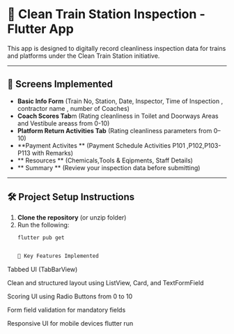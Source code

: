 # 🚉 Clean Train Station Inspection - Flutter App

This app is designed to digitally record cleanliness inspection data for trains and platforms under the Clean Train Station initiative.

---

## 📱 Screens Implemented

- **Basic Info Form** (Train No, Station, Date, Inspector, Time of Inspection , contractor name , number of Coaches)
- **Coach Scores Tab**m (Rating cleanliness in Toilet and Doorways Areas and Vestibule areass from 0-10)
- **Platform Return Activities Tab** (Rating cleanliness parameters from 0–10)
- **Payment Activites ** (Payment Schedule Activities P101 ,P102,P103-P113 with Remarks)
- ** Resources ** (Chemicals,Tools & Eqipments, Staff Details)
- ** Summary ** (Review your inspection data before submitting)

---

## 🛠️ Project Setup Instructions

1. **Clone the repository** (or unzip folder)
2. Run the following:
   ```bash
   flutter pub get


   🔑 Key Features Implemented
Tabbed UI (TabBarView)

Clean and structured layout using ListView, Card, and TextFormField

Scoring UI using Radio Buttons from 0 to 10

Form field validation for mandatory fields

Responsive UI for mobile devices
   flutter run
